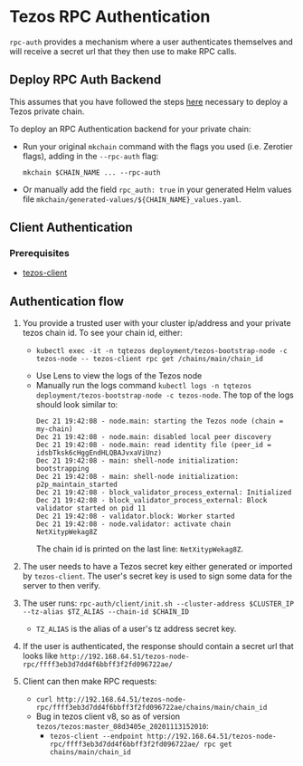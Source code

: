 # Tezos RPC Authentication

`rpc-auth` provides a mechanism where a user authenticates themselves and will receive a secret url that they then use to make RPC calls.


## Deploy RPC Auth Backend

This assumes that you have followed the steps [here](../README.md) necessary to deploy a Tezos private chain.

To deploy an RPC Authentication backend for your private chain:

- Run your original `mkchain` command with the flags you used (i.e. Zerotier flags), adding in the `--rpc-auth` flag:

  ```shell
  mkchain $CHAIN_NAME ... --rpc-auth
  ```

- Or manually add the field `rpc_auth: true` in your generated Helm values file `mkchain/generated-values/${CHAIN_NAME}_values.yaml`.

## Client Authentication

### Prerequisites

- [tezos-client](https://assets.tqtezos.com/docs/setup/1-tezos-client/)

## Authentication flow

1. You provide a trusted user with your cluster ip/address and your private tezos chain id.
   To see your chain id, either:

   - ```shell
     kubectl exec -it -n tqtezos deployment/tezos-bootstrap-node -c tezos-node -- tezos-client rpc get /chains/main/chain_id
     ```
   - Use Lens to view the logs of the Tezos node
   - Manually run the logs command `kubectl logs -n tqtezos deployment/tezos-bootstrap-node -c tezos-node`. The top of the logs should look similar to:
     ```shell
     Dec 21 19:42:08 - node.main: starting the Tezos node (chain = my-chain)
     Dec 21 19:42:08 - node.main: disabled local peer discovery
     Dec 21 19:42:08 - node.main: read identity file (peer_id = idsbTksk6cHggEndHLQBAJvxaViUnz)
     Dec 21 19:42:08 - main: shell-node initialization: bootstrapping
     Dec 21 19:42:08 - main: shell-node initialization: p2p_maintain_started
     Dec 21 19:42:08 - block_validator_process_external: Initialized
     Dec 21 19:42:08 - block_validator_process_external: Block validator started on pid 11
     Dec 21 19:42:08 - validator.block: Worker started
     Dec 21 19:42:08 - node.validator: activate chain NetXitypWekag8Z
     ```
     The chain id is printed on the last line: `NetXitypWekag8Z`.

2. The user needs to have a Tezos secret key either generated or imported by `tezos-client`. The user's secret key is used to sign some data for the server to then verify.

3. The user runs: `rpc-auth/client/init.sh --cluster-address $CLUSTER_IP --tz-alias $TZ_ALIAS --chain-id $CHAIN_ID`

   - `TZ_ALIAS` is the alias of a user's tz address secret key.

4. If the user is authenticated, the response should contain a secret url that looks like `http://192.168.64.51/tezos-node-rpc/ffff3eb3d7dd4f6bbff3f2fd096722ae/`

5. Client can then make RPC requests:
   - `curl http://192.168.64.51/tezos-node-rpc/ffff3eb3d7dd4f6bbff3f2fd096722ae/chains/main/chain_id`
   - Bug in tezos client v8, so as of version `tezos/tezos:master_08d3405e_20201113152010`:
     - `tezos-client --endpoint http://192.168.64.51/tezos-node-rpc/ffff3eb3d7dd4f6bbff3f2fd096722ae/ rpc get chains/main/chain_id`
